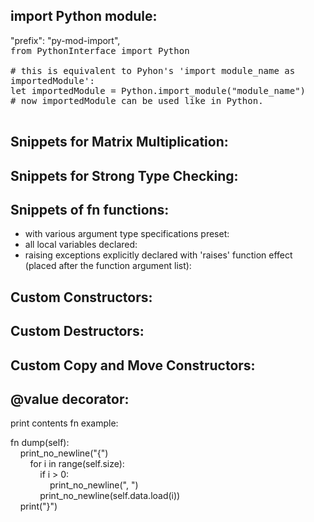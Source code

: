 ## import Python module:

"prefix": "py-mod-import",
<kbd> <br>
from PythonInterface import Python
<br>
<br>
\# this is equivalent to Pyhon's 'import module_name as importedModule':
<br>
let importedModule = Python.import_module("module_name")
<br>
\# now importedModule can be used like in Python.
<br>
<br></kbd>

## Snippets for Matrix Multiplication:

## Snippets for Strong Type Checking:

## Snippets of fn functions:

- with various argument type specifications preset:
- all local variables declared:
- raising exceptions explicitly declared with 'raises' function effect (placed after the function argument list):

## Custom Constructors:

## Custom Destructors:

## Custom Copy and Move Constructors:

## @value decorator:

print contents fn example:

fn dump(self):
<br>
&nbsp;&nbsp;&nbsp;&nbsp;print_no_newline("{")
<br>
&nbsp;&nbsp;&nbsp;&nbsp;&nbsp;&nbsp;&nbsp;&nbsp;for i in range(self.size):
<br>
&nbsp;&nbsp;&nbsp;&nbsp;&nbsp;&nbsp;&nbsp;&nbsp;&nbsp;&nbsp;&nbsp;&nbsp;if i > 0:
<br>
&nbsp;&nbsp;&nbsp;&nbsp;&nbsp;&nbsp;&nbsp;&nbsp;&nbsp;&nbsp;&nbsp;&nbsp;&nbsp;&nbsp;&nbsp;&nbsp;print_no_newline(", ")
<br>
&nbsp;&nbsp;&nbsp;&nbsp;&nbsp;&nbsp;&nbsp;&nbsp;&nbsp;&nbsp;&nbsp;&nbsp;print_no_newline(self.data.load(i))
<br>
&nbsp;&nbsp;&nbsp;&nbsp;print("}")
